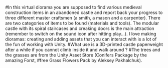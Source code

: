 #In this virtual diorama you are supposed to find various medieval construction items in an abandoned castle and report back your progress to three different master craftsmen (a smith, a mason and a carpenter). There are two categories of items to be found (materials and tools). The modular castle with its spiral staircases and creaking doors is the main attraction (remember to switch on the sound icon after hitting play...). I love making dioramas: creating and adding assets that you can interact with is a lot of the fun of working with Unity. 
#What use is a 3D-printed castle paperweight after a while if you cannot climb inside it and walk around ? 
#The trees and the grasses are from the Unity Asset Store (Conifers Package by the amazing Forst, 
#free Grass Flowers Pack by Aleksey Pakhalchuk). 
